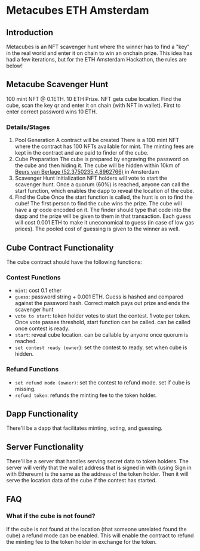 # Metacubes ETH Amsterdam

## Introduction
Metacubes is an NFT scavenger hunt where the winner has to find a "key" in the real world and enter it on chain to win an onchain prize. This idea has had a few iterations, but for the ETH Amsterdam Hackathon, the rules are below! 


## Metacube Scavenger Hunt
100 mint NFT @ 0.1ETH. 10 ETH Prize. NFT gets cube location. Find the cube, scan the key qr and enter it on chain (with NFT in wallet). First to enter correct password wins 10 ETH.

### Details/Stages
1. Pool Generation
A contract will be created There is a 100 mint NFT where the contract has 100 NFTs available for mint. The minting fees are kept in the contract and are paid to finder of the cube.
2. Cube Preparation
The cube is prepared by engraving the password on the cube and then hiding it. The cube will be hidden within 10km of [Beurs van Berlage (52.3750235,4.8962766)](https://goo.gl/maps/wNDQfCyM3iuzxwq67) in Amsterdam
3. Scavenger Hunt Initialization
NFT holders will vote to start the scavenger hunt. Once a quorum (60%) is reached, anyone can call the start function, which enables the dapp to reveal the location of the cube.
4. Find the Cube
Once the start function is called, the hunt is on to find the cube! The first person to find the cube wins the prize. The cube will have a qr code encoded on it. The finder should type that code into the dapp and the prize will be given to them in that transaction. Each guess will cost 0.001 ETH to make it uneconomical to guess (in case of low gas prices). The pooled cost of guessing is given to the winner as well.

## Cube Contract Functionality
The cube contract should have the following functions:
### Contest Functions
- `mint`: cost 0.1 ether
- `guess`: password string + 0.001 ETH. Guess is hashed and compared against the password hash. Correct match pays out prize and ends the scavenger hunt
- `vote to start`: token holder votes to start the contest. 1 vote per token. Once vote passes threshold, start function can be called. can be called once contest is ready.
- `start`: reveal cube location. can be callable by anyone once quorum is reached. 
- `set contest ready (owner`): set the contest to ready. set when cube is hidden.

### Refund Functions
- `set refund mode (owner)`: set the contest to refund mode. set if cube is missing.
- `refund token`: refunds the minting fee to the token holder.



## Dapp Functionality
There'll be a dapp that facilitates minting, voting, and guessing.

## Server Functionality
There'll be a server that handles serving secret data to token holders. The server will verify that the wallet address that is signed in with (using Sign in with Ethereum) is the same as the address of the token holder. Then it will serve the location data of the cube if the contest has started.

## FAQ
### What if the cube is not found?
If the cube is not found at the location (that someone unrelated found the cube) a refund mode can be enabled. This will enable the contract to refund the minting fee to the token holder in exchange for the token.
